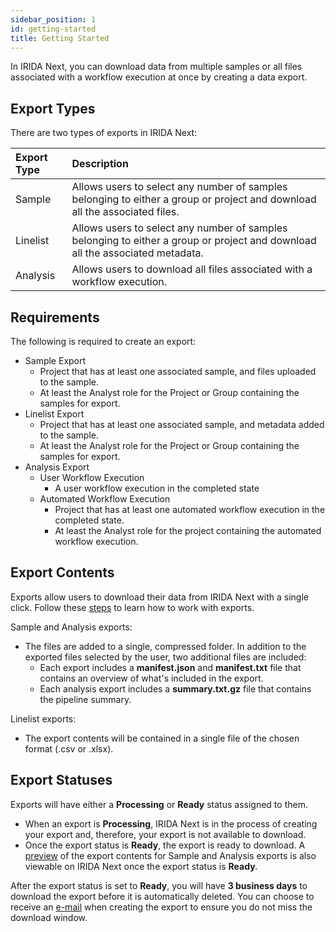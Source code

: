 ```yaml
---
sidebar_position: 1
id: getting-started
title: Getting Started
---
```


In IRIDA Next, you can download data from multiple samples or all files associated with a workflow execution at once by creating a data export.

## Export Types

There are two types of exports in IRIDA Next:

| Export Type      | Description                                                                                                                           |
| :--------------- | :------------------------------------------------------------------------------------------------------------------------------------ |
| Sample           | Allows users to select any number of samples belonging to either a group or project and download all the associated files.    |
| Linelist         | Allows users to select any number of samples belonging to either a group or project and download all the associated metadata. |                                                     |
| Analysis         | Allows users to download all files associated with a workflow execution.                                                      |

## Requirements

The following is required to create an export:
* Sample Export
  * Project that has at least one associated sample, and files uploaded to the sample.
  * At least the Analyst role for the Project or Group containing the samples for export.
* Linelist Export
  * Project that has at least one associated sample, and metadata added to the sample.
  * At least the Analyst role for the Project or Group containing the samples for export.
* Analysis Export
  * User Workflow Execution
    * A user workflow execution in the completed state
  * Automated Workflow Execution
    * Project that has at least one automated workflow execution in the completed state.
    * At least the Analyst role for the project containing the automated workflow execution.

## Export Contents

Exports allow users to download their data from IRIDA Next with a single click. Follow these [steps](../export/working-with-exports) to learn how to work with exports.

Sample and Analysis exports:
* The files are added to a single, compressed folder. In addition to the exported files selected by the user, two additional files are included:
  * Each export includes a **manifest.json** and **manifest.txt** file that contains an overview of what's included in the export.
  * Each analysis export includes a **summary.txt.gz** file that contains the pipeline summary.

Linelist exports:
* The export contents will be contained in a single file of the chosen format (.csv or .xlsx).

## Export Statuses

Exports will have either a **Processing** or **Ready** status assigned to them.
  * When an export is **Processing**, IRIDA Next is in the process of creating your export and, therefore, your export is not available to download.
  * Once the export status is **Ready**, the export is ready to download. A [preview](../export/working-with-exports#view-single-export) of the export contents for Sample and Analysis exports is also viewable on IRIDA Next once the export status is **Ready**.

After the export status is set to **Ready**, you will have **3 business days** to download the export before it is automatically deleted. You can choose to receive an [e-mail](../export/working-with-exports#create-sample-export) when creating the export to ensure you do not miss the download window.


